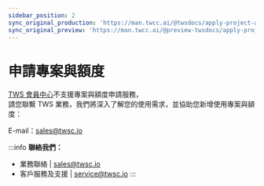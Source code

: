 ```yaml
---
sidebar_position: 2
sync_original_production: 'https://man.twcc.ai/@twsdocs/apply-project-and-credit-zh' 
sync_original_preview: 'https://man.twcc.ai/@preview-twsdocs/apply-project-and-credit-zh' 
---
```


# 申請專案與額度

[TWS 會員中心](https://tws.twcc.ai/)不支援專案與額度申請服務，<br/>
請您聯繫 TWS 業務，我們將深入了解您的使用需求，並協助您新增使用專案與額度：

E-mail：<ins><a href = "mailto: sales@twsc.io">sales@twsc.io</a></ins>


:::info
**聯絡我們：**
- 業務聯絡 | <ins><a href = "mailto: sales@twsc.io">sales@twsc.io</a></ins>
- 客戶服務及支援 | <ins><a href = "mailto: sales@twsc.io">service@twsc.io</a></ins>
:::